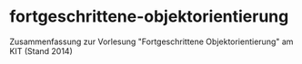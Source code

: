 fortgeschrittene-objektorientierung
===================================

Zusammenfassung zur Vorlesung "Fortgeschrittene Objektorientierung" am KIT (Stand 2014)
